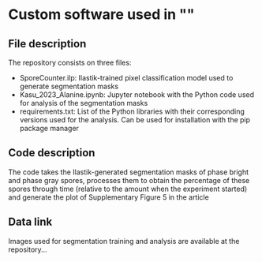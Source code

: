 # Custom software used in ""

## File description

The repository consists on three files:

- SporeCounter.ilp: Ilastik-trained pixel classification model used to generate segmentation masks
- Kasu_2023_Alanine.ipynb: Jupyter notebook with the Python code used for analysis of the segmentation masks
- requirements.txt: List of the Python libraries with their corresponding versions used for the analysis. Can be used for installation with the pip package manager

## Code description

The code takes the Ilastik-generated segmentation masks of phase bright and phase gray spores, processes them to obtain the percentage of these spores through time (relative to the amount when the experiment started) and generate the plot of Supplementary Figure 5 in the article

## Data link

Images used for segmentation training and analysis are available at the repository...
